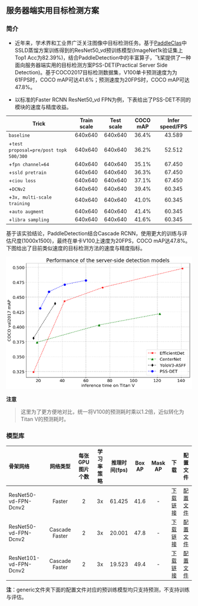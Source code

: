## 服务器端实用目标检测方案

### 简介

* 近年来，学术界和工业界广泛关注图像中目标检测任务。基于[PaddleClas](https://github.com/PaddlePaddle/PaddleClas)中SSLD蒸馏方案训练得到的ResNet50_vd预训练模型(ImageNet1k验证集上Top1 Acc为82.39%)，结合PaddleDetection中的丰富算子，飞桨提供了一种面向服务器端实用的目标检测方案PSS-DET(Practical Server Side Detection)。基于COCO2017目标检测数据集，V100单卡预测速度为为61FPS时，COCO mAP可达41.6%；预测速度为20FPS时，COCO mAP可达47.8%。

* 以标准的Faster RCNN ResNet50_vd FPN为例，下表给出了PSS-DET不同的模块的速度与精度收益。

| Trick | Train scale | Test scale |  COCO mAP | Infer speed/FPS |
|- |:-: |:-: | :-: | :-: |
| `baseline` | 640x640 | 640x640 | 36.4% | 43.589 |
| +`test proposal=pre/post topk 500/300` | 640x640 | 640x640 | 36.2% | 52.512 |
| +`fpn channel=64` | 640x640 | 640x640 | 35.1% | 67.450 |
| +`ssld pretrain` | 640x640 | 640x640 | 36.3% | 67.450 |
| +`ciou loss` | 640x640 | 640x640 | 37.1% | 67.450 |
| +`DCNv2` | 640x640 | 640x640 | 39.4% | 60.345 |
| +`3x, multi-scale training` | 640x640 | 640x640 | 41.0% | 60.345 |
| +`auto augment` | 640x640 | 640x640 | 41.4% | 60.345 |
| +`libra sampling` | 640x640 | 640x640 | 41.6% | 60.345 |


基于该实验结论，PaddleDetection结合Cascade RCNN，使用更大的训练与评估尺度(1000x1500)，最终在单卡V100上速度为20FPS，COCO mAP达47.8%。下图给出了目前类似速度的目标检测方法的速度与精度指标。


![pssdet](../../docs/images/pssdet.png)

**注意**
> 这里为了更方便地对比，统一将V100的预测耗时乘以1.2倍，近似转化为Titan V的预测耗时。


### 模型库

| 骨架网络             | 网络类型       | 每张GPU图片个数 | 学习率策略 |推理时间(fps) | Box AP | Mask AP |                           下载                          | 配置文件 |
| :---------------------- | :-------------:  | :-------: | :-----: | :------------: | :----: | :-----: | :-------------: | :-----: |
| ResNet50-vd-FPN-Dcnv2         | Faster     |     2     |   3x    |     61.425     |  41.6  |    -    | [下载链接](https://paddlemodels.bj.bcebos.com/object_detection/faster_rcnn_dcn_r50_vd_fpn_3x_server_side.tar) |  [配置文件](https://github.com/PaddlePaddle/PaddleDetection/tree/master/configs/rcnn_enhance/faster_rcnn_dcn_r50_vd_fpn_3x_server_side.yml) |
| ResNet50-vd-FPN-Dcnv2         | Cascade Faster     |     2     |   3x    |     20.001     |  47.8  |    -    | [下载链接](https://paddlemodels.bj.bcebos.com/object_detection/cascade_rcnn_dcn_r50_vd_fpn_3x_server_side.tar) | [配置文件](https://github.com/PaddlePaddle/PaddleDetection/tree/master/configs/rcnn_enhance/cascade_rcnn_dcn_r50_vd_fpn_3x_server_side.yml) |
| ResNet101-vd-FPN-Dcnv2         | Cascade Faster     |     2     |   3x    |     19.523     |  49.4  |    -    | [下载链接](https://paddlemodels.bj.bcebos.com/object_detection/cascade_rcnn_dcn_r101_vd_fpn_3x_server_side.pdparams) | [配置文件](https://github.com/PaddlePaddle/PaddleDetection/tree/master/configs/rcnn_enhance/cascade_rcnn_dcn_r101_vd_fpn_3x_server_side.yml) |


**注**：generic文件夹下面的配置文件对应的预训练模型均只支持预测，不支持训练与评估。
